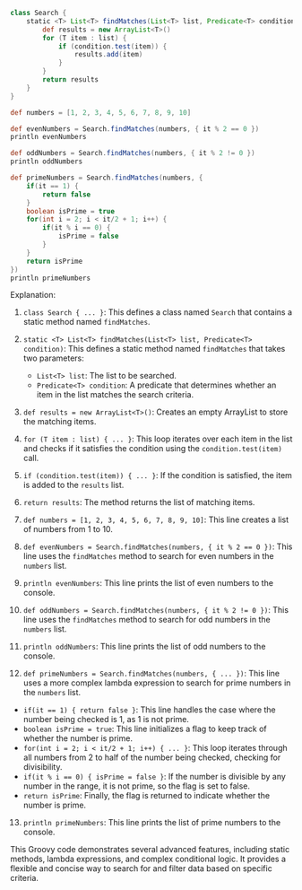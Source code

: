 ```groovy
class Search {
    static <T> List<T> findMatches(List<T> list, Predicate<T> condition) {
        def results = new ArrayList<T>()
        for (T item : list) {
            if (condition.test(item)) {
                results.add(item)
            }
        }
        return results
    }
}

def numbers = [1, 2, 3, 4, 5, 6, 7, 8, 9, 10]

def evenNumbers = Search.findMatches(numbers, { it % 2 == 0 })
println evenNumbers

def oddNumbers = Search.findMatches(numbers, { it % 2 != 0 })
println oddNumbers

def primeNumbers = Search.findMatches(numbers, {
    if(it == 1) {
        return false
    }
    boolean isPrime = true
    for(int i = 2; i < it/2 + 1; i++) {
        if(it % i == 0) {
            isPrime = false
        }
    }
    return isPrime
})
println primeNumbers
```

Explanation:

1. `class Search { ... }`: This defines a class named `Search` that contains a static method named `findMatches`.

2. `static <T> List<T> findMatches(List<T> list, Predicate<T> condition)`: This defines a static method named `findMatches` that takes two parameters:

   - `List<T> list`: The list to be searched.
   - `Predicate<T> condition`: A predicate that determines whether an item in the list matches the search criteria.

3. `def results = new ArrayList<T>()`: Creates an empty ArrayList to store the matching items.

4. `for (T item : list) { ... }`: This loop iterates over each item in the list and checks if it satisfies the condition using the `condition.test(item)` call.

5. `if (condition.test(item)) { ... }`: If the condition is satisfied, the item is added to the `results` list.

6. `return results`: The method returns the list of matching items.

7. `def numbers = [1, 2, 3, 4, 5, 6, 7, 8, 9, 10]`: This line creates a list of numbers from 1 to 10.

8. `def evenNumbers = Search.findMatches(numbers, { it % 2 == 0 })`: This line uses the `findMatches` method to search for even numbers in the `numbers` list.

9. `println evenNumbers`: This line prints the list of even numbers to the console.

10. `def oddNumbers = Search.findMatches(numbers, { it % 2 != 0 })`: This line uses the `findMatches` method to search for odd numbers in the `numbers` list.

11. `println oddNumbers`: This line prints the list of odd numbers to the console.

12. `def primeNumbers = Search.findMatches(numbers, { ... })`: This line uses a more complex lambda expression to search for prime numbers in the `numbers` list.

   - `if(it == 1) { return false }`: This line handles the case where the number being checked is 1, as 1 is not prime.
   - `boolean isPrime = true`: This line initializes a flag to keep track of whether the number is prime.
   - `for(int i = 2; i < it/2 + 1; i++) { ... }`: This loop iterates through all numbers from 2 to half of the number being checked, checking for divisibility.
   - `if(it % i == 0) { isPrime = false }`: If the number is divisible by any number in the range, it is not prime, so the flag is set to false.
   - `return isPrime`: Finally, the flag is returned to indicate whether the number is prime.

13. `println primeNumbers`: This line prints the list of prime numbers to the console.

This Groovy code demonstrates several advanced features, including static methods, lambda expressions, and complex conditional logic. It provides a flexible and concise way to search for and filter data based on specific criteria.